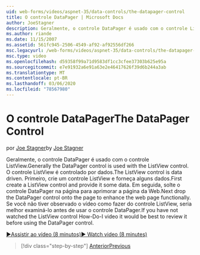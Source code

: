 ```yaml
---
uid: web-forms/videos/aspnet-35/data-controls/the-datapager-control
title: O controle DataPager | Microsoft Docs
author: JoeStagner
description: Geralmente, o controle DataPager é usado com o controle ListView. O controle ListView é controlado por dados. Primeiro, crie um controle ListView e forneça algum d...
ms.author: riande
ms.date: 11/15/2007
ms.assetid: 561fc945-2506-4549-af92-af92556df266
msc.legacyurl: /web-forms/videos/aspnet-35/data-controls/the-datapager-control
msc.type: video
ms.openlocfilehash: d59358f99a71d9583df1cc3cfee37303b625e95a
ms.sourcegitcommit: e7e91932a6e91a63e2e46417626f39d6b244a3ab
ms.translationtype: MT
ms.contentlocale: pt-BR
ms.lasthandoff: 03/06/2020
ms.locfileid: "78567980"
---
```

# <a name="the-datapager-control"></a><span data-ttu-id="1f53d-105">O controle DataPager</span><span class="sxs-lookup"><span data-stu-id="1f53d-105">The DataPager Control</span></span>

<span data-ttu-id="1f53d-106">por [Joe Stagner](https://github.com/JoeStagner)</span><span class="sxs-lookup"><span data-stu-id="1f53d-106">by [Joe Stagner](https://github.com/JoeStagner)</span></span>

<span data-ttu-id="1f53d-107">Geralmente, o controle DataPager é usado com o controle ListView.</span><span class="sxs-lookup"><span data-stu-id="1f53d-107">Generally the DataPager control is used with the ListView control.</span></span> <span data-ttu-id="1f53d-108">O controle ListView é controlado por dados.</span><span class="sxs-lookup"><span data-stu-id="1f53d-108">The ListView control is data driven.</span></span> <span data-ttu-id="1f53d-109">Primeiro, crie um controle ListView e forneça alguns dados.</span><span class="sxs-lookup"><span data-stu-id="1f53d-109">First create a ListView control and provide it some data.</span></span> <span data-ttu-id="1f53d-110">Em seguida, solte o controle DataPager na página para aprimorar a página da Web.</span><span class="sxs-lookup"><span data-stu-id="1f53d-110">Next drop the DataPager control onto the page to enhance the web page functionally.</span></span> <span data-ttu-id="1f53d-111">Se você não tiver observado o vídeo como fazer do controle ListView, seria melhor examiná-lo antes de usar o controle DataPager.</span><span class="sxs-lookup"><span data-stu-id="1f53d-111">If you have not watched the ListView control How-Do-I video it would be best to review it before using the DataPager control.</span></span>

[<span data-ttu-id="1f53d-112">&#9654;Assistir ao vídeo (8 minutos)</span><span class="sxs-lookup"><span data-stu-id="1f53d-112">&#9654; Watch video (8 minutes)</span></span>](https://channel9.msdn.com/Blogs/ASP-NET-Site-Videos/the-datapager-control)

> [!div class="step-by-step"]
> [<span data-ttu-id="1f53d-113">Anterior</span><span class="sxs-lookup"><span data-stu-id="1f53d-113">Previous</span></span>](the-listview-control.md)
